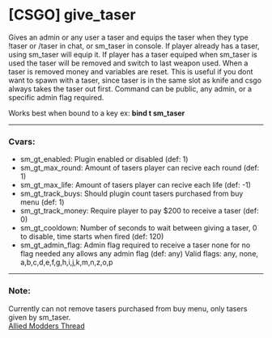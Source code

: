 # [CSGO] give_taser
Gives an admin or any user a taser and equips the taser when they type !taser or /taser in chat, or sm_taser in console. If player already has a taser, using sm_taser will equip it. If player has a taser equiped when sm_taser is used the taser will be removed and switch to last weapon used. When a taser is removed money and variables are reset. This is useful if you dont want to spawn with a taser, since taser is in the same slot as knife and csgo always takes the taser out first. Command can be public, any admin, or a specific admin flag required.
   
Works best when bound to a key ex:  **bind t sm_taser**

---
### Cvars:  
* sm_gt_enabled: Plugin enabled or disabled (def: 1)
* sm_gt_max_round: Amount of tasers player can recive each round (def: 1)
* sm_gt_max_life: Amount of tasers player can recive each life (def: -1)
* sm_gt_track_buys: Should plugin count tasers purchased from buy menu (def: 1)
* sm_gt_track_money: Require player to pay $200 to receive a taser (def: 0)
* sm_gt_cooldown: Number of seconds to wait between giving a taser, 0 to disable, time starts when fired (def: 120)
* sm_gt_admin_flag: Admin flag required to receive a taser none for no flag needed any allows any admin flag (def: any)
Valid flags: any, none, a,b,c,d,e,f,g,h,i,j,k,m,n,z,o,p

---
### Note:
Currently can not remove tasers purchased from buy menu, only tasers given by sm_taser.  
[Allied Modders Thread](https://forums.alliedmods.net/showthread.php?t=286092 "Allied Modders Thread")